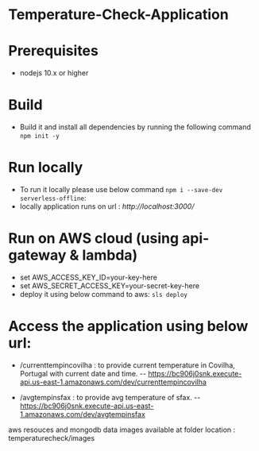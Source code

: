 Temperature-Check-Application
============

# Prerequisites

- nodejs 10.x or higher

# Build

- Build it and install all dependencies by running the following command `npm init -y`
  
# Run locally
- To run it locally please use below command `npm i --save-dev serverless-offline`:
- locally application runs on url : *http://localhost:3000/*

# Run on AWS cloud (using api-gateway & lambda)
- set AWS_ACCESS_KEY_ID=your-key-here
- set AWS_SECRET_ACCESS_KEY=your-secret-key-here
- deploy it using below command to aws: `sls deploy`

# Access the application using below url:
- /currenttempincovilha : to provide current temperature in Covilha, Portugal with current date and time.
-- https://bc906j0snk.execute-api.us-east-1.amazonaws.com/dev/currenttempincovilha

- /avgtempinsfax : to provide avg temperature of sfax.
-- https://bc906j0snk.execute-api.us-east-1.amazonaws.com/dev/avgtempinsfax

aws resouces and mongodb data images available at folder location : temperaturecheck/images